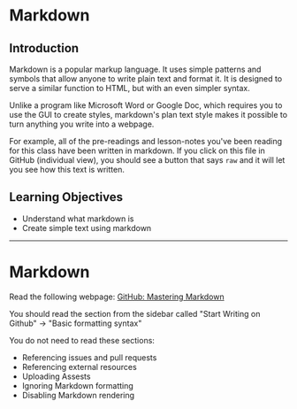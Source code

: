 # Markdown

## Introduction

Markdown is a popular markup language. It uses simple patterns and symbols that allow anyone to write plain text and format it. It is designed to serve a similar function to HTML, but with an even simpler syntax.

Unlike a program like Microsoft Word or Google Doc, which requires you to use the GUI to create styles, markdown's plan text style makes it possible to turn anything you write into a webpage.

For example, all of the pre-readings and lesson-notes you've been reading for this class have been written in markdown. If you click on this file in GitHub (individual view), you should see a button that says `raw` and it will let you see how this text is written.

## Learning Objectives

- Understand what markdown is
- Create simple text using markdown

<hr>

# Markdown

Read the following webpage: [GitHub: Mastering Markdown](https://guides.github.com/features/mastering-markdown/#GitHub-flavored-markdown)

You should read the section from the sidebar called "Start Writing on Github" -> "Basic formatting syntax"
    
You do not need to read these sections:
- Referencing issues and pull requests
- Referencing external resources
- Uploading Assests
- Ignoring Markdown formatting
- Disabling Markdown rendering
